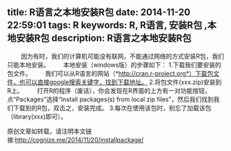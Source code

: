 ﻿title: R语言之本地安装R包
date: 2014-11-20 22:59:01
tags: R
keywords: R, R语言, 安装R包 ,本地安装R包
description: R语言之本地安装R包
---
<img src="{%view%}2014-11-20-installpackage.jpg{%suffix%}" alt=""></img>
&emsp;&emsp;因为有时，我们的计算机可能没有联网，不能通过网络的方式安装R包，我们只能本地安装。
&emsp;&emsp;本地安装（windows版）的步骤如下：
1.下载我们要安装的包文件。
&emsp;&emsp;我们可以从R语言的网站（*http://cran.r-project.org*）下载包文件，也可以直接google搜索关键字，找到下载地址。
2.将包文件(xxx.zip)安装到R上。
&emsp;&emsp;打开R的程序（废话），你会发现在R界面的上方有一对功能按钮，点“Packages”选择“Install packages(s) from local zip files”，然后我们找到我们下载到的R包，双击之，安装完成。
3.每次在使用该包时，别忘了加载该包（library(xxx)即可）。


原创文章如转载，请注明本文链接:<http://cognize.me/2014/11/20/installpackage/>
